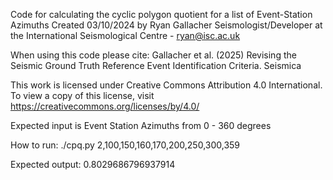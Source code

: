 Code for calculating the cyclic polygon quotient for a list of Event-Station Azimuths
Created 03/10/2024 by Ryan Gallacher Seismologist/Developer at the International Seismological Centre - ryan@isc.ac.uk

When using this code please cite: Gallacher et al. (2025) Revising the Seismic Ground Truth Reference Event Identification Criteria. Seismica

This work is licensed under Creative Commons Attribution 4.0 International. To view a copy of this license, visit https://creativecommons.org/licenses/by/4.0/                                                                    

Expected input is Event Station Azimuths from 0 - 360 degrees

How to run: ./cpq.py 2,100,150,160,170,200,250,300,359

Expected output: 0.8029686796937914
